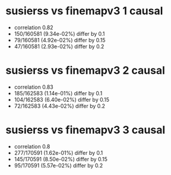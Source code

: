 # susierss vs finemapv3  1 causal

- correlation 0.82
- 150/160581 (9.34e-02%) differ by 0.1
- 79/160581 (4.92e-02%) differ by 0.15
- 47/160581 (2.93e-02%) differ by 0.2


# susierss vs finemapv3  2 causal

- correlation 0.83
- 185/162583 (1.14e-01%) differ by 0.1
- 104/162583 (6.40e-02%) differ by 0.15
- 72/162583 (4.43e-02%) differ by 0.2


# susierss vs finemapv3  3 causal

- correlation 0.8
- 277/170591 (1.62e-01%) differ by 0.1
- 145/170591 (8.50e-02%) differ by 0.15
- 95/170591 (5.57e-02%) differ by 0.2


